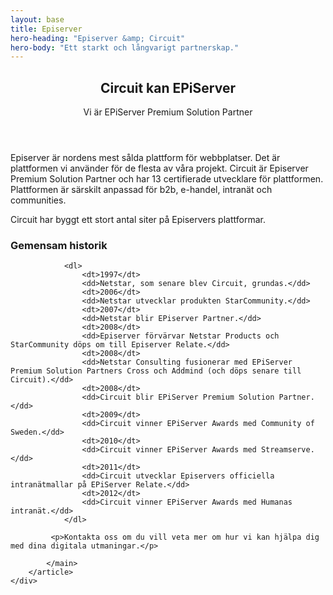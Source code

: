 ```yaml
---
layout: base
title: Episerver
hero-heading: "Episerver &amp; Circuit"
hero-body: "Ett starkt och långvarigt partnerskap."
---
```


<div class="section">
    <div class="section section-type-text">
        <article class="module-article">
            <header>
                <h2>Circuit kan EPiServer</h2>
                <span class="line"></span>
                <p>Vi är EPiServer Premium Solution Partner</p>
            </header>
            <main>
                <p>Episerver är nordens mest sålda plattform för webbplatser. Det är plattformen vi använder för de flesta av våra projekt. Circuit är Episerver Premium Solution Partner och har 13 certifierade utvecklare för plattformen. Plattformen är särskilt anpassad för b2b, e-handel, intranät och communities.</p>
                <p>Circuit har byggt ett stort antal siter på Episervers plattformar.</p>
                <h3>Gemensam historik</h3>

                <dl>
                    <dt>1997</dt>
                    <dd>Netstar, som senare blev Circuit, grundas.</dd>
                    <dt>2006</dt>
                    <dd>Netstar utvecklar produkten StarCommunity.</dd>
                    <dt>2007</dt>
                    <dd>Netstar blir EPiserver Partner.</dd>
                    <dt>2008</dt>
                    <dd>Episerver förvärvar Netstar Products och StarCommunity döps om till Episerver Relate.</dd>
                    <dt>2008</dt>
                    <dd>Netstar Consulting fusionerar med EPiServer Premium Solution Partners Cross och Addmind (och döps senare till Circuit).</dd>
                    <dt>2008</dt>
                    <dd>Circuit blir EPiServer Premium Solution Partner.</dd>
                    <dt>2009</dt>
                    <dd>Circuit vinner EPiServer Awards med Community of Sweden.</dd>
                    <dt>2010</dt>
                    <dd>Circuit vinner EPiServer Awards med Streamserve.</dd>
                    <dt>2011</dt>
                    <dd>Circuit utvecklar Episervers officiella intranätmallar på EPiServer Relate.</dd>
                    <dt>2012</dt>
                    <dd>Circuit vinner EPiServer Awards med Humanas intranät.</dd>
                </dl>

             <p>Kontakta oss om du vill veta mer om hur vi kan hjälpa dig med dina digitala utmaningar.</p>

            </main>
        </article>
    </div>
</div>
